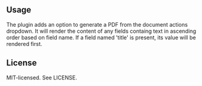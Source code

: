 ## Usage

The plugin adds an option to generate a PDF from the document actions dropdown. It will render the content of any fields containg text in ascending order based on field name. If a field named 'title' is present, its value will be rendered first.

## License

MIT-licensed. See LICENSE.
